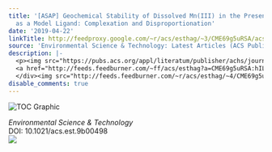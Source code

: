 ```yaml
---
title: '[ASAP] Geochemical Stability of Dissolved Mn(III) in the Presence of Pyrophosphate
  as a Model Ligand: Complexation and Disproportionation'
date: '2019-04-22'
linkTitle: http://feedproxy.google.com/~r/acs/esthag/~3/CME69g5uRSA/acs.est.9b00498
source: 'Environmental Science & Technology: Latest Articles (ACS Publications)'
description: |-
  <p><img src="https://pubs.acs.org/appl/literatum/publisher/achs/journals/content/esthag/0/esthag.ahead-of-print/acs.est.9b00498/20190422/images/medium/es-2019-00498t_0007.gif" alt="TOC Graphic"/></p><div><cite>Environmental Science & Technology</cite></div><div>DOI: 10.1021/acs.est.9b00498</div><div class="feedflare">
  <a href="http://feeds.feedburner.com/~ff/acs/esthag?a=CME69g5uRSA:hILAPQT2na0:yIl2AUoC8zA"><img src="http://feeds.feedburner.com/~ff/acs/esthag?d=yIl2AUoC8zA" border="0"></img></a>
  </div><img src="http://feeds.feedburner.com/~r/acs/esthag/~4/CME69g5uRSA" height="1" width="1" ...
disable_comments: true
---
```

<p><img src="https://pubs.acs.org/appl/literatum/publisher/achs/journals/content/esthag/0/esthag.ahead-of-print/acs.est.9b00498/20190422/images/medium/es-2019-00498t_0007.gif" alt="TOC Graphic"/></p><div><cite>Environmental Science & Technology</cite></div><div>DOI: 10.1021/acs.est.9b00498</div><div class="feedflare">
<a href="http://feeds.feedburner.com/~ff/acs/esthag?a=CME69g5uRSA:hILAPQT2na0:yIl2AUoC8zA"><img src="http://feeds.feedburner.com/~ff/acs/esthag?d=yIl2AUoC8zA" border="0"></img></a>
</div><img src="http://feeds.feedburner.com/~r/acs/esthag/~4/CME69g5uRSA" height="1" width="1" ...